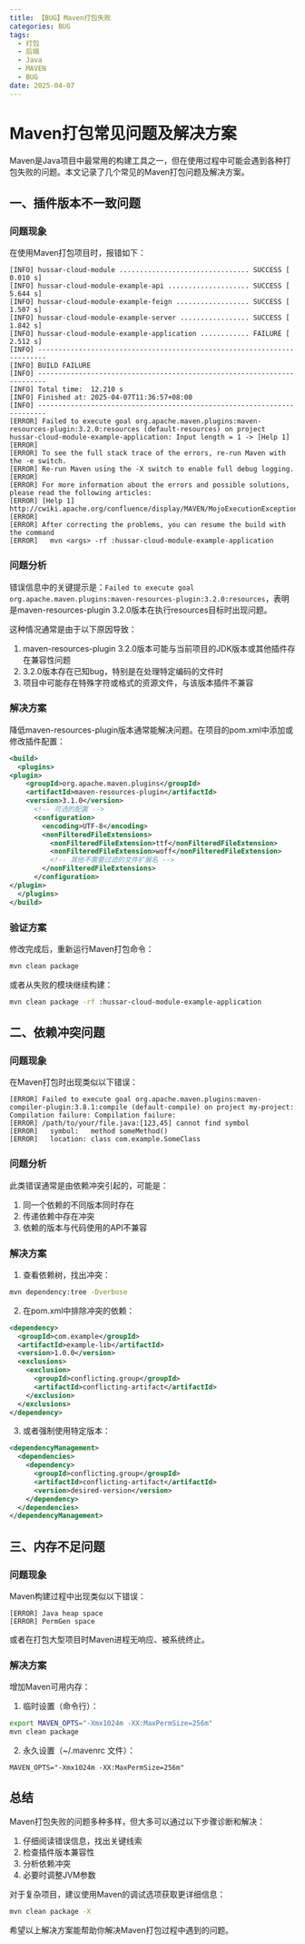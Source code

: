 ```yaml
---
title: 【BUG】Maven打包失败
categories: BUG
tags:
  - 打包
  - 后端
  - Java
  - MAVEN
  - BUG
date: 2025-04-07
---
```


# Maven打包常见问题及解决方案

Maven是Java项目中最常用的构建工具之一，但在使用过程中可能会遇到各种打包失败的问题。本文记录了几个常见的Maven打包问题及解决方案。

## 一、插件版本不一致问题

### 问题现象

在使用Maven打包项目时，报错如下：

```
[INFO] hussar-cloud-module ................................ SUCCESS [  0.010 s]
[INFO] hussar-cloud-module-example-api .................... SUCCESS [  5.644 s]
[INFO] hussar-cloud-module-example-feign .................. SUCCESS [  1.507 s]
[INFO] hussar-cloud-module-example-server ................. SUCCESS [  1.842 s]
[INFO] hussar-cloud-module-example-application ............ FAILURE [  2.512 s]
[INFO] ------------------------------------------------------------------------
[INFO] BUILD FAILURE
[INFO] ------------------------------------------------------------------------
[INFO] Total time:  12.210 s
[INFO] Finished at: 2025-04-07T11:36:57+08:00
[INFO] ------------------------------------------------------------------------
[ERROR] Failed to execute goal org.apache.maven.plugins:maven-resources-plugin:3.2.0:resources (default-resources) on project hussar-cloud-module-example-application: Input length = 1 -> [Help 1]
[ERROR]
[ERROR] To see the full stack trace of the errors, re-run Maven with the -e switch.
[ERROR] Re-run Maven using the -X switch to enable full debug logging.
[ERROR]
[ERROR] For more information about the errors and possible solutions, please read the following articles:
[ERROR] [Help 1] http://cwiki.apache.org/confluence/display/MAVEN/MojoExecutionException
[ERROR]
[ERROR] After correcting the problems, you can resume the build with the command
[ERROR]   mvn <args> -rf :hussar-cloud-module-example-application
```

### 问题分析

错误信息中的关键提示是：`Failed to execute goal org.apache.maven.plugins:maven-resources-plugin:3.2.0:resources`，表明是maven-resources-plugin 3.2.0版本在执行resources目标时出现问题。

这种情况通常是由于以下原因导致：
1. maven-resources-plugin 3.2.0版本可能与当前项目的JDK版本或其他插件存在兼容性问题
2. 3.2.0版本存在已知bug，特别是在处理特定编码的文件时
3. 项目中可能存在特殊字符或格式的资源文件，与该版本插件不兼容

### 解决方案

降低maven-resources-plugin版本通常能解决问题。在项目的pom.xml中添加或修改插件配置：

```xml
<build>
  <plugins>
<plugin>  
    <groupId>org.apache.maven.plugins</groupId>  
    <artifactId>maven-resources-plugin</artifactId>  
    <version>3.1.0</version>
      <!-- 可选的配置 -->
      <configuration>
        <encoding>UTF-8</encoding>
        <nonFilteredFileExtensions>
          <nonFilteredFileExtension>ttf</nonFilteredFileExtension>
          <nonFilteredFileExtension>woff</nonFilteredFileExtension>
          <!-- 其他不需要过滤的文件扩展名 -->
        </nonFilteredFileExtensions>
      </configuration>
</plugin>
  </plugins>
</build>
```

### 验证方案

修改完成后，重新运行Maven打包命令：

```bash
mvn clean package
```

或者从失败的模块继续构建：

```bash
mvn clean package -rf :hussar-cloud-module-example-application
```

## 二、依赖冲突问题

### 问题现象

在Maven打包时出现类似以下错误：

```
[ERROR] Failed to execute goal org.apache.maven.plugins:maven-compiler-plugin:3.8.1:compile (default-compile) on project my-project: Compilation failure: Compilation failure: 
[ERROR] /path/to/your/file.java:[123,45] cannot find symbol
[ERROR]   symbol:   method someMethod()
[ERROR]   location: class com.example.SomeClass
```

### 问题分析

此类错误通常是由依赖冲突引起的，可能是：
1. 同一个依赖的不同版本同时存在
2. 传递依赖中存在冲突
3. 依赖的版本与代码使用的API不兼容

### 解决方案

1. 查看依赖树，找出冲突：

```bash
mvn dependency:tree -Dverbose
```

2. 在pom.xml中排除冲突的依赖：

```xml
<dependency>
  <groupId>com.example</groupId>
  <artifactId>example-lib</artifactId>
  <version>1.0.0</version>
  <exclusions>
    <exclusion>
      <groupId>conflicting.group</groupId>
      <artifactId>conflicting-artifact</artifactId>
    </exclusion>
  </exclusions>
</dependency>
```

3. 或者强制使用特定版本：

```xml
<dependencyManagement>
  <dependencies>
    <dependency>
      <groupId>conflicting.group</groupId>
      <artifactId>conflicting-artifact</artifactId>
      <version>desired-version</version>
    </dependency>
  </dependencies>
</dependencyManagement>
```

## 三、内存不足问题

### 问题现象

Maven构建过程中出现类似以下错误：

```
[ERROR] Java heap space
[ERROR] PermGen space
```

或者在打包大型项目时Maven进程无响应、被系统终止。

### 解决方案

增加Maven可用内存：

1. 临时设置（命令行）：

```bash
export MAVEN_OPTS="-Xmx1024m -XX:MaxPermSize=256m"
mvn clean package
```

2. 永久设置（~/.mavenrc 文件）：

```
MAVEN_OPTS="-Xmx1024m -XX:MaxPermSize=256m"
```

## 总结

Maven打包失败的问题多种多样，但大多可以通过以下步骤诊断和解决：

1. 仔细阅读错误信息，找出关键线索
2. 检查插件版本兼容性
3. 分析依赖冲突
4. 必要时调整JVM参数

对于复杂项目，建议使用Maven的调试选项获取更详细信息：

```bash
mvn clean package -X
```

希望以上解决方案能帮助你解决Maven打包过程中遇到的问题。